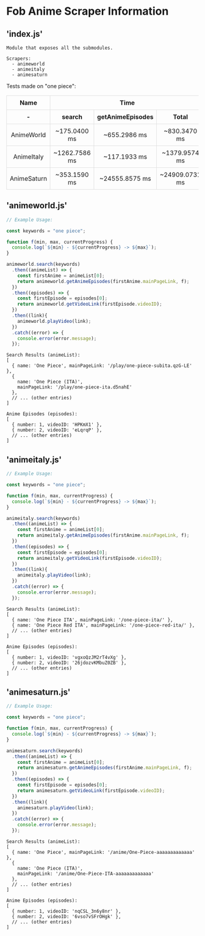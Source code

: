 <style>
  table {
    width: 100%;
    border-collapse: collapse;
  }

  th, td {
    border: 1px solid #ddd;
    padding: 8px;
    text-align: center; /* Center the text within the cells */
  }
</style>

# Fob Anime Scraper Information

## 'index.js'

    Module that exposes all the submodules.

    Scrapers:
      - animeworld
      - animeitaly
      - animesaturn

  <table>
    <p>Tests made on "one piece":</p>
      <thead>
          <tr>
              <th>Name</th>
              <th colspan="3">Time</th>
          </tr>
          <tr>
              <th>-</th>
              <th>search</th>
              <th>getAnimeEpisodes</th>
              <th>Total</th>
          </tr>
      </thead>
      <tbody>
          <tr>
              <td>AnimeWorld</td>
              <td>~175.0400 ms</td>
              <td>~655.2986 ms</td>
              <td>~830.3470 ms</td>
          </tr>
          <tr>
              <td>AnimeItaly</td>
              <td>~1262.7586 ms</td>
              <td>~117.1933 ms</td>
              <td>~1379.9574 ms</td>
          </tr>
          <tr>
              <td>AnimeSaturn</td>
              <td>~353.1590 ms</td>
              <td>~24555.8575 ms</td>
              <td>~24909.0731 ms</td>
          </tr>
      </tbody>
  </table>

## 'animeworld.js'

```javascript
// Example Usage:

const keywords = "one piece";

function f(min, max, currentProgress) {
  console.log(`${min} - ${currentProgress} -> ${max}`);
}

animeworld.search(keywords)
  .then((animeList) => {
    const firstAnime = animeList[0];
    return animeworld.getAnimeEpisodes(firstAnime.mainPageLink, f);
  })
  .then((episodes) => {
    const firstEpisode = episodes[0];
    return animeworld.getVideoLink(firstEpisode.videoID);
  })
  .then((link){
    animeworld.playVideo(link);
  })
  .catch((error) => {
    console.error(error.message);
  });
```

    Search Results (animeList):
    [
      { name: 'One Piece', mainPageLink: '/play/one-piece-subita.qzG-LE' },
      {
        name: 'One Piece (ITA)',
        mainPageLink: '/play/one-piece-ita.d5nahE'
      },
      // ... (other entries)
    ]

    Anime Episodes (episodes):
    [
      { number: 1, videoID: 'HPKmX1' },
      { number: 2, videoID: 'eLqrqP' },
      // ... (other entries)
    ]

## 'animeitaly.js'

```javascript
// Example Usage:

const keywords = "one piece";

function f(min, max, currentProgress) {
  console.log(`${min} - ${currentProgress} -> ${max}`);
}

animeitaly.search(keywords)
  .then((animeList) => {
    const firstAnime = animeList[0];
    return animeitaly.getAnimeEpisodes(firstAnime.mainPageLink, f);
  })
  .then((episodes) => {
    const firstEpisode = episodes[0];
    return animeitaly.getVideoLink(firstEpisode.videoID);
  })
  .then((link){
    animeitaly.playVideo(link);
  })
  .catch((error) => {
    console.error(error.message);
  });
```

    Search Results (animeList):
    [
      { name: 'One Piece ITA', mainPageLink: '/one-piece-ita/' },
      { name: 'One Piece Red ITA', mainPageLink: '/one-piece-red-ita/' },
      // ... (other entries)
    ]

    Anime Episodes (episodes):
    [
      { number: 1, videoID: 'vgxoQzJM2rT4vXg' },
      { number: 2, videoID: '26jdozvKMbuZ0ZB' },
      // ... (other entries)
    ]

## 'animesaturn.js'

```javascript
// Example Usage:

const keywords = "one piece";

function f(min, max, currentProgress) {
  console.log(`${min} - ${currentProgress} -> ${max}`);
}

animesaturn.search(keywords)
  .then((animeList) => {
    const firstAnime = animeList[0];
    return animesaturn.getAnimeEpisodes(firstAnime.mainPageLink, f);
  })
  .then((episodes) => {
    const firstEpisode = episodes[0];
    return animesaturn.getVideoLink(firstEpisode.videoID);
  })
  .then((link){
    animesaturn.playVideo(link);
  })
  .catch((error) => {
    console.error(error.message);
  });
```

    Search Results (animeList):
    [
      { name: 'One Piece', mainPageLink: '/anime/One-Piece-aaaaaaaaaaaaa' },
      {
        name: 'One Piece (ITA)',
        mainPageLink: '/anime/One-Piece-ITA-aaaaaaaaaaaaa'
      },
      // ... (other entries)
    ]

    Anime Episodes (episodes):
    [
      { number: 1, videoID: 'nqCSL_3n6y8nr' },
      { number: 2, videoID: '6vso7vSFrOHgk' },
      // ... (other entries)
    ]
